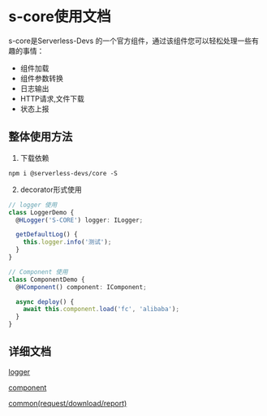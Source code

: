 # s-core使用文档

s-core是Serverless-Devs 的一个官方组件，通过该组件您可以轻松处理一些有趣的事情：

- 组件加载
- 组件参数转换
- 日志输出
- HTTP请求,文件下载
- 状态上报

## 整体使用方法

1. 下载依赖

```
npm i @serverless-devs/core -S
```

2. decorator形式使用

```typescript
// logger 使用
class LoggerDemo {
  @HLogger('S-CORE') logger: ILogger;

  getDefaultLog() {
    this.logger.info('测试');
  }
}

// Component 使用
class ComponentDemo {
  @HComponent() component: IComponent;

  async deploy() {
    await this.component.load('fc', 'alibaba');
  }
}
```

## 详细文档
[logger ](https://github.com/heimanba/s-core/blob/master/packages/core/loggger.md)

[component ](https://github.com/heimanba/s-core/blob/master/packages/core/component.md)

[common(request/download/report) ](https://github.com/heimanba/s-core/blob/master/packages/core/common.md)
